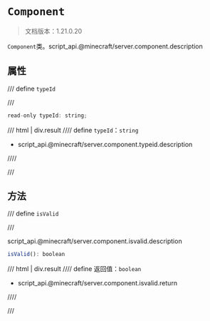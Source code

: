 # `Component`

> 文档版本：1.21.0.20

`Component`类。script_api.@minecraft/server.component.description

## 属性

/// define
`typeId`


///

```js
read-only typeId: string;
```

/// html | div.result
//// define
`typeId`：`string`

- script_api.@minecraft/server.component.typeid.description


////

///


## 方法

/// define
`isValid`


///

script_api.@minecraft/server.component.isvalid.description

```js
isValid(): boolean
```

/// html | div.result
//// define
返回值：`boolean`

- script_api.@minecraft/server.component.isvalid.return


////

///

